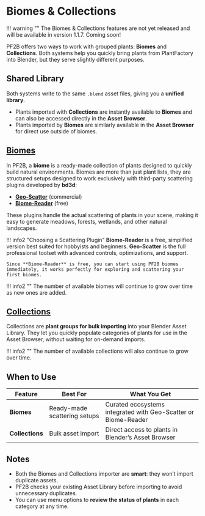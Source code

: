 # Biomes & Collections

!!! warning ""
    The Biomes & Collections features are not yet released and will be available in version 1.1.7. Coming soon!

PF2B offers two ways to work with grouped plants: **Biomes** and **Collections**.
Both systems help you quickly bring plants from PlantFactory into Blender, but they serve slightly different purposes.




## Shared Library

Both systems write to the same `.blend` asset files, giving you a **unified library**.

- Plants imported with **Collections** are instantly available to **Biomes** and can also be accessed directly in the **Asset Browser**.
- Plants imported by **Biomes** are similarly available in the **Asset Browser** for direct use outside of biomes.




## [Biomes](biomes.md)

In PF2B, a **biome** is a ready-made collection of plants designed to quickly build natural environments. Biomes are more than just plant lists, they are structured setups designed to work exclusively with third-party scattering plugins developed by **bd3d**:

- **[Geo-Scatter](https://www.geoscatter.com/download.html#geo-scatter)** (commercial)
- **[Biome-Reader](https://www.geoscatter.com/download.html#biome-reader)** (free)

These plugins handle the actual scattering of plants in your scene, making it easy to generate meadows, forests, wetlands, and other natural landscapes.

!!! info2 "Choosing a Scattering Plugin"
    **Biome-Reader** is a free, simplified version best suited for hobbyists and beginners. **Geo-Scatter** is the full professional toolset with advanced controls, optimizations, and support.

    Since **Biome-Reader** is free, you can start using PF2B biomes immediately, it works perfectly for exploring and scattering your first biomes.

!!! info2 ""
    The number of available biomes will continue to grow over time as new ones are added.


## [Collections](collections.md)

Collections are **plant groups for bulk importing** into your Blender Asset Library. They let you quickly populate categories of plants for use in the Asset Browser, without waiting for on-demand imports.


!!! info2 ""
    The number of available collections will also continue to grow over time.



## When to Use

| Feature      | Best For | What You Get |
|--------------|----------|---------------|
| **Biomes**   | Ready-made scattering setups | Curated ecosystems integrated with Geo-Scatter or Biome-Reader |
| **Collections** | Bulk asset import | Direct access to plants in Blender’s Asset Browser |




## Notes

-  Both the Biomes and Collections importer are **smart**: they won’t import duplicate assets.
-  PF2B checks your existing Asset Library before importing to avoid unnecessary duplicates.
-  You can use menu options to **review the status of plants** in each category at any time.